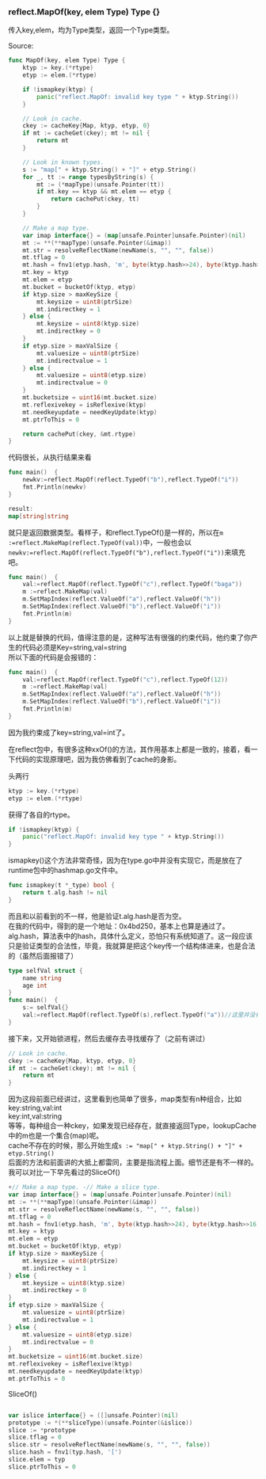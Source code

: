 ### reflect.MapOf(key, elem Type) Type {}

传入key,elem，均为Type类型，返回一个Type类型。

Source:
```go
func MapOf(key, elem Type) Type {
	ktyp := key.(*rtype)
	etyp := elem.(*rtype)

	if !ismapkey(ktyp) {
		panic("reflect.MapOf: invalid key type " + ktyp.String())
	}

	// Look in cache.
	ckey := cacheKey{Map, ktyp, etyp, 0}
	if mt := cacheGet(ckey); mt != nil {
		return mt
	}

	// Look in known types.
	s := "map[" + ktyp.String() + "]" + etyp.String()
	for _, tt := range typesByString(s) {
		mt := (*mapType)(unsafe.Pointer(tt))
		if mt.key == ktyp && mt.elem == etyp {
			return cachePut(ckey, tt)
		}
	}

	// Make a map type.
	var imap interface{} = (map[unsafe.Pointer]unsafe.Pointer)(nil)
	mt := **(**mapType)(unsafe.Pointer(&imap))
	mt.str = resolveReflectName(newName(s, "", "", false))
	mt.tflag = 0
	mt.hash = fnv1(etyp.hash, 'm', byte(ktyp.hash>>24), byte(ktyp.hash>>16), byte(ktyp.hash>>8), byte(ktyp.hash))
	mt.key = ktyp
	mt.elem = etyp
	mt.bucket = bucketOf(ktyp, etyp)
	if ktyp.size > maxKeySize {
		mt.keysize = uint8(ptrSize)
		mt.indirectkey = 1
	} else {
		mt.keysize = uint8(ktyp.size)
		mt.indirectkey = 0
	}
	if etyp.size > maxValSize {
		mt.valuesize = uint8(ptrSize)
		mt.indirectvalue = 1
	} else {
		mt.valuesize = uint8(etyp.size)
		mt.indirectvalue = 0
	}
	mt.bucketsize = uint16(mt.bucket.size)
	mt.reflexivekey = isReflexive(ktyp)
	mt.needkeyupdate = needKeyUpdate(ktyp)
	mt.ptrToThis = 0

	return cachePut(ckey, &mt.rtype)
}
```
代码很长，从执行结果来看
```go
func main()  {
	newkv:=reflect.MapOf(reflect.TypeOf("b"),reflect.TypeOf("i"))
	fmt.Println(newkv)
}

result:
map[string]string
```
就只是返回数据类型。看样子，和reflect.TypeOf()是一样的，所以在`m :=reflect.MakeMap(reflect.TypeOf(val))`中，一般也会以`newkv:=reflect.MapOf(reflect.TypeOf("b"),reflect.TypeOf("i"))`来填充吧。

```go
func main()  {
	val:=reflect.MapOf(reflect.TypeOf("c"),reflect.TypeOf("baga"))
	m :=reflect.MakeMap(val)
	m.SetMapIndex(reflect.ValueOf("a"),reflect.ValueOf("h"))
	m.SetMapIndex(reflect.ValueOf("b"),reflect.ValueOf("i"))
	fmt.Println(m)
}
```
以上就是替换的代码，值得注意的是，这种写法有很强的约束代码，他约束了你产生的代码必须是Key=string,val=string  
所以下面的代码是会报错的：  
```go
func main()  {
	val:=reflect.MapOf(reflect.TypeOf("c"),reflect.TypeOf(12))
	m :=reflect.MakeMap(val)
	m.SetMapIndex(reflect.ValueOf("a"),reflect.ValueOf("h"))
	m.SetMapIndex(reflect.ValueOf("b"),reflect.ValueOf("i"))
	fmt.Println(m)
}
```
因为我约束成了key=string,val=int了。  

在reflect包中，有很多这种xxOf()的方法，其作用基本上都是一致的，接着，看一下代码的实现原理吧，因为我仿佛看到了cache的身影。  

头两行
```go
ktyp := key.(*rtype)
etyp := elem.(*rtype)
```
获得了各自的rtype。  

```go
if !ismapkey(ktyp) {
	panic("reflect.MapOf: invalid key type " + ktyp.String())
}
```
ismapkey()这个方法非常奇怪，因为在type.go中并没有实现它，而是放在了runtime包中的hashmap.go文件中。
```go
func ismapkey(t *_type) bool {
	return t.alg.hash != nil
}
```
而且和以前看到的不一样，他是验证t.alg.hash是否为空。  
在我的代码中，得到的是一个地址：0x4bd250，基本上也算是通过了。
alg.hash，算法表中的hash，具体什么定义，恐怕只有系统知道了。这一段应该只是验证类型的合法性，毕竟，我就算是把这个key传一个结构体进来，也是合法的（虽然后面报错了）

```go
type selfVal struct {
	name string
	age int
}
func main()  {
	s:= selfVal{}
	val:=reflect.MapOf(reflect.TypeOf(s),reflect.TypeOf("a"))//这里并没有任何是错误的
}
```

接下来，又开始锁进程，然后去缓存去寻找缓存了（之前有讲过）  
```go
// Look in cache.
ckey := cacheKey{Map, ktyp, etyp, 0}
if mt := cacheGet(ckey); mt != nil {
	return mt
}
```
因为这段前面已经讲过，这里看到也简单了很多，map类型有n种组合，比如
key:string,val:int  
key:int,val:string  
等等，每种组合一种ckey，如果发现已经存在，就直接返回Type，lookupCache中的m也是一个集合(map)呢。  
cache不存在的时候，那么开始生成`s := "map[" + ktyp.String() + "]" + etyp.String()`  
后面的方法和前面讲的大抵上都雷同，主要是指流程上面。细节还是有不一样的。我可以对比一下早先看过的SliceOf()  

```go
+// Make a map type. -// Make a slice type.
var imap interface{} = (map[unsafe.Pointer]unsafe.Pointer)(nil)
mt := **(**mapType)(unsafe.Pointer(&imap))
mt.str = resolveReflectName(newName(s, "", "", false))
mt.tflag = 0
mt.hash = fnv1(etyp.hash, 'm', byte(ktyp.hash>>24), byte(ktyp.hash>>16), byte(ktyp.hash>>8), byte(ktyp.hash))
mt.key = ktyp
mt.elem = etyp
mt.bucket = bucketOf(ktyp, etyp)
if ktyp.size > maxKeySize {
	mt.keysize = uint8(ptrSize)
	mt.indirectkey = 1
} else {
	mt.keysize = uint8(ktyp.size)
	mt.indirectkey = 0
}
if etyp.size > maxValSize {
	mt.valuesize = uint8(ptrSize)
	mt.indirectvalue = 1
} else {
	mt.valuesize = uint8(etyp.size)
	mt.indirectvalue = 0
}
mt.bucketsize = uint16(mt.bucket.size)
mt.reflexivekey = isReflexive(ktyp)
mt.needkeyupdate = needKeyUpdate(ktyp)
mt.ptrToThis = 0
```
SliceOf()
```go

var islice interface{} = ([]unsafe.Pointer)(nil)
prototype := *(**sliceType)(unsafe.Pointer(&islice))
slice := *prototype
slice.tflag = 0
slice.str = resolveReflectName(newName(s, "", "", false))
slice.hash = fnv1(typ.hash, '[')
slice.elem = typ
slice.ptrToThis = 0
```
